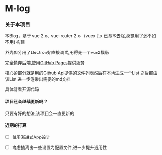 # M-log

### 关于本项目

本Blog，基于 vue 2.x、vue-router 2.x、(vuex 2.x 已基本去除,感觉用了还不如不用) 构建

外壳部分用了Electron好直接调试,用得是一个vue2模版

完全抛弃后端,使用[GitHub Pages](https://pages.github.com/)提供服务

核心的部分就是用的Github Api提供的文件列表然后在本地生成一个List 之后都由该List 进一步渲染出需要的md文档

具体请看开源代码

#### 项目还会继续更新吗？

只要有好的想法,该项目会一直更新的

#### 近期的打算

* [ ] 使用渐进式App设计

* [ ] 考虑抽离出一些设置为配置文件,进一步提升通用性
